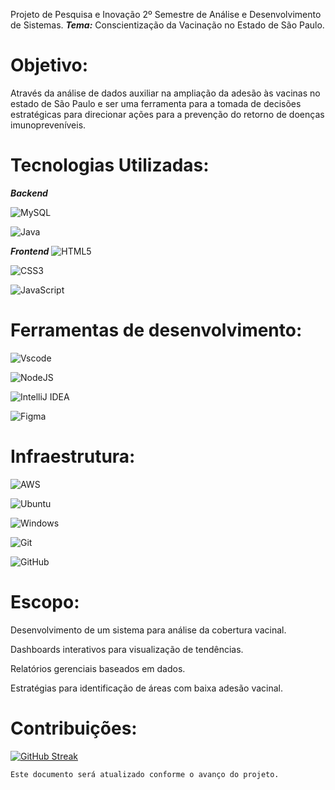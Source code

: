 Projeto de Pesquisa e Inovação 2º Semestre de Análise e Desenvolvimento de Sistemas.
***Tema:*** Conscientização da Vacinação no Estado de São Paulo.

# Objetivo:

Através da análise de dados auxiliar na ampliação da adesão às vacinas no estado de São Paulo e ser uma ferramenta para a tomada de decisões estratégicas para direcionar ações para a prevenção do retorno de doenças imunopreveníveis.

# Tecnologias Utilizadas:

***Backend***

![MySQL](https://img.shields.io/badge/MySQL-00000F?style=for-the-badge&logo=mysql&logoColor=white)

![Java](https://img.shields.io/badge/java-%23ED8B00.svg?style=for-the-badge&logo=openjdk&logoColor=white)

***Frontend***
![HTML5](https://img.shields.io/badge/HTML5-E34F26?style=for-the-badge&logo=html5&logoColor=white)

![CSS3](https://img.shields.io/badge/CSS3-1572B6?style=for-the-badge&logo=css3&logoColor=white)

![JavaScript](https://img.shields.io/badge/JavaScript-F7DF1E?style=for-the-badge&logo=javascript&logoColor=black)


# Ferramentas de desenvolvimento:

![Vscode](https://img.shields.io/badge/Vscode-007ACC?style=for-the-badge&logo=visual-studio-code&logoColor=white)

![NodeJS](https://img.shields.io/badge/node.js-6DA55F?style=for-the-badge&logo=node.js&logoColor=white)

![IntelliJ IDEA](https://img.shields.io/badge/IntelliJIDEA-000000.svg?style=for-the-badge&logo=intellij-idea&logoColor=white)

![Figma](https://img.shields.io/badge/figma-%23F24E1E.svg?style=for-the-badge&logo=figma&logoColor=white)



# Infraestrutura:

![AWS](https://img.shields.io/badge/AWS-000.svg?style=for-the-badge&logo=amazon-aws&logoColor=white)

![Ubuntu](https://img.shields.io/badge/Ubuntu-35495E?style=for-the-badge&logo=ubuntu&logoColor=2CA5E0)

![Windows](https://img.shields.io/badge/Windows-0078D6?style=for-the-badge&logo=windows&logoColor=white)

![Git](https://img.shields.io/badge/GIT-E44C30?style=for-the-badge&logo=git&logoColor=white)

![GitHub](https://img.shields.io/badge/GitHub-100000?style=for-the-badge&logo=github&logoColor=white)



# Escopo:

Desenvolvimento de um sistema para análise da cobertura vacinal.

Dashboards interativos para visualização de tendências.

Relatórios gerenciais baseados em dados.

Estratégias para identificação de áreas com baixa adesão vacinal.



# Contribuições:

[![GitHub Streak](https://streak-stats.demolab.com/?user=cynthiaangi&theme=bear&background=000&border=30A3DC&dates=FFF)](https://git.io/streak-stats)


```Este documento será atualizado conforme o avanço do projeto.```



